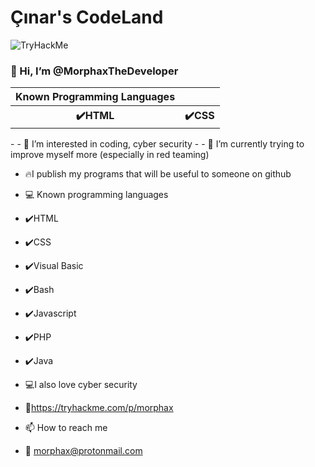 
<h1>Çınar's CodeLand</h1>
<img src="https://tryhackme-badges.s3.amazonaws.com/morphax.png" alt="TryHackMe">
<h3>👋 Hi, I’m @MorphaxTheDeveloper</h3>
<table>
  <tr>
  <th>Known Programming Languages</th>
</tr>
  
  <tr>
  <th>✔️HTML</th>
    <th>✔️CSS</th>
</tr>

</table>
- 
- 👀 I’m interested in coding, cyber security
- 
- 🌱 I’m currently trying to improve myself more (especially in red teaming)

- 🔥I publish my programs that will be useful to someone on github 

- 💻 Known programming languages
- ✔️HTML
- ✔️CSS
- ✔️Visual Basic
- ✔️Bash
- ✔️Javascript
- ✔️PHP
- ✔️Java

- 💻I also love cyber security
- 🖤https://tryhackme.com/p/morphax

- 📫 How to reach me
- 📧 morphax@protonmail.com

<!---
MorphaxTheDeveloper/MorphaxTheDeveloper is a ✨ special ✨ repository because its `README.md` (this file) appears on your GitHub profile.
You can click the Preview link to take a look at your changes.
--->
